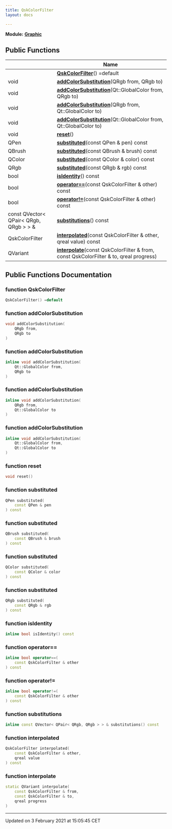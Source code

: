 ```yaml
---
title: QskColorFilter
layout: docs

---
```



**Module:** **[Graphic](/docs/modules/group__Graphic/)**



## Public Functions

|                | Name           |
| -------------- | -------------- |
| | **[QskColorFilter](/docs/classes/classQskColorFilter/#function-qskcolorfilter)**() =default |
| void | **[addColorSubstitution](/docs/classes/classQskColorFilter/#function-addcolorsubstitution)**(QRgb from, QRgb to) |
| void | **[addColorSubstitution](/docs/classes/classQskColorFilter/#function-addcolorsubstitution)**(Qt::GlobalColor from, QRgb to) |
| void | **[addColorSubstitution](/docs/classes/classQskColorFilter/#function-addcolorsubstitution)**(QRgb from, Qt::GlobalColor to) |
| void | **[addColorSubstitution](/docs/classes/classQskColorFilter/#function-addcolorsubstitution)**(Qt::GlobalColor from, Qt::GlobalColor to) |
| void | **[reset](/docs/classes/classQskColorFilter/#function-reset)**() |
| QPen | **[substituted](/docs/classes/classQskColorFilter/#function-substituted)**(const QPen & pen) const |
| QBrush | **[substituted](/docs/classes/classQskColorFilter/#function-substituted)**(const QBrush & brush) const |
| QColor | **[substituted](/docs/classes/classQskColorFilter/#function-substituted)**(const QColor & color) const |
| QRgb | **[substituted](/docs/classes/classQskColorFilter/#function-substituted)**(const QRgb & rgb) const |
| bool | **[isIdentity](/docs/classes/classQskColorFilter/#function-isidentity)**() const |
| bool | **[operator==](/docs/classes/classQskColorFilter/#function-operator==)**(const QskColorFilter & other) const |
| bool | **[operator!=](/docs/classes/classQskColorFilter/#function-operator!=)**(const QskColorFilter & other) const |
| const QVector< QPair< QRgb, QRgb > > & | **[substitutions](/docs/classes/classQskColorFilter/#function-substitutions)**() const |
| QskColorFilter | **[interpolated](/docs/classes/classQskColorFilter/#function-interpolated)**(const QskColorFilter & other, qreal value) const |
| QVariant | **[interpolate](/docs/classes/classQskColorFilter/#function-interpolate)**(const QskColorFilter & from, const QskColorFilter & to, qreal progress) |

## Public Functions Documentation

### function QskColorFilter

```cpp
QskColorFilter() =default
```


### function addColorSubstitution

```cpp
void addColorSubstitution(
    QRgb from,
    QRgb to
)
```


### function addColorSubstitution

```cpp
inline void addColorSubstitution(
    Qt::GlobalColor from,
    QRgb to
)
```


### function addColorSubstitution

```cpp
inline void addColorSubstitution(
    QRgb from,
    Qt::GlobalColor to
)
```


### function addColorSubstitution

```cpp
inline void addColorSubstitution(
    Qt::GlobalColor from,
    Qt::GlobalColor to
)
```


### function reset

```cpp
void reset()
```


### function substituted

```cpp
QPen substituted(
    const QPen & pen
) const
```


### function substituted

```cpp
QBrush substituted(
    const QBrush & brush
) const
```


### function substituted

```cpp
QColor substituted(
    const QColor & color
) const
```


### function substituted

```cpp
QRgb substituted(
    const QRgb & rgb
) const
```


### function isIdentity

```cpp
inline bool isIdentity() const
```


### function operator==

```cpp
inline bool operator==(
    const QskColorFilter & other
) const
```


### function operator!=

```cpp
inline bool operator!=(
    const QskColorFilter & other
) const
```


### function substitutions

```cpp
inline const QVector< QPair< QRgb, QRgb > > & substitutions() const
```


### function interpolated

```cpp
QskColorFilter interpolated(
    const QskColorFilter & other,
    qreal value
) const
```


### function interpolate

```cpp
static QVariant interpolate(
    const QskColorFilter & from,
    const QskColorFilter & to,
    qreal progress
)
```


-------------------------------

Updated on  3 February 2021 at 15:05:45 CET